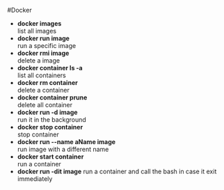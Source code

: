 #Docker
- **docker images**  
list all images  
- **docker run image**  
run a specific image
- **docker rmi image**  
delete a image
- **docker container ls -a**  
list all containers
- **docker rm container**  
delete a container
- **docker container prune**  
delete all container
- **docker run -d image**  
run it in the background
- **docker stop container**  
stop container
- **docker run --name aName image**  
run image with a different name
- **docker start container**  
run a container
- **docker run -dit image**
run a container and call the bash in case it exit immediately